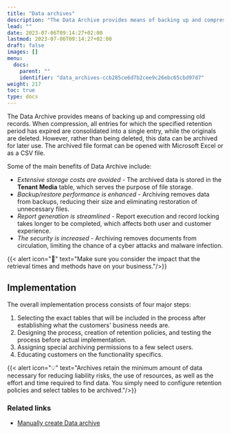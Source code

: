 ```yaml
---
title: "Data archives"
description: "The Data Archive provides means of backing up and compressing old records."
lead: ""
date: 2023-07-06T09:14:27+02:00
lastmod: 2023-07-06T09:14:27+02:00
draft: false
images: []
menu:
  docs:
    parent: ""
    identifier: "data_archives-ccb285ce6d7b2cee9c26ebc65cbd97d7"
weight: 217
toc: true
type: docs
---
```


The Data Archive provides means of backing up and compressing old records. When compression, all entries for which the specified retention period has expired are consolidated into a single entry, while the originals are deleted. However, rather than being deleted, this data can be archived for later use. The archived file format can be opened with Microsoft Excel or as a CSV file.

Some of the main benefits of Data Archive include:

- *Extensive storage costs are avoided* - The archived data is stored in the **Tenant Media** table, which serves the purpose of file storage. 
- *Backup/restore performance is enhanced* - Archiving removes data from backups, reducing their size and eliminating restoration of unnecessary files.
- *Report generation is streamlined* - Report execution and record locking takes longer to be completed, which affects both user and customer experience.
- *The security is increased* - Archiving removes documents from circulation, limiting the chance of a cyber attacks and malware infection. 

{{< alert icon="📝" text="Make sure you consider the impact that the retrieval times and methods have on your business."/>}}


## Implementation

The overall implementation process consists of four major steps:

  1. Selecting the exact tables that will be included in the process after establishing what the customers' business needs are.
  2. Designing the process, creation of retention policies, and testing the process before actual implementation.
  3. Assigning special archiving permissions to a few select users.
  4. Educating customers on the functionality specifics.

{{< alert icon="💡" text="Archives retain the minimum amount of data necessary for reducing liability risks, the use of resources, as well as the effort and time required to find data. You simply need to configure retention policies and select tables to be archived."/>}}


### Related links

- [<ins>Manually create Data archive<ins>](../howto/create_data_archive.md)